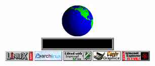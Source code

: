 <!-- Hello World -->
<div align="center">
<img src="assets/earth.gif"><br>
<img style="" src="assets/hello.gif">
</div>

<!-- GIFS -->
<div align="center">
<img src="assets/linuxnow.gif">
<img src="assets/archlinux.gif">
<img src="assets/vim.gif">
<img src="assets/hotgraphics.gif">
<img src="assets/evilexplorer.gif">
</div>
